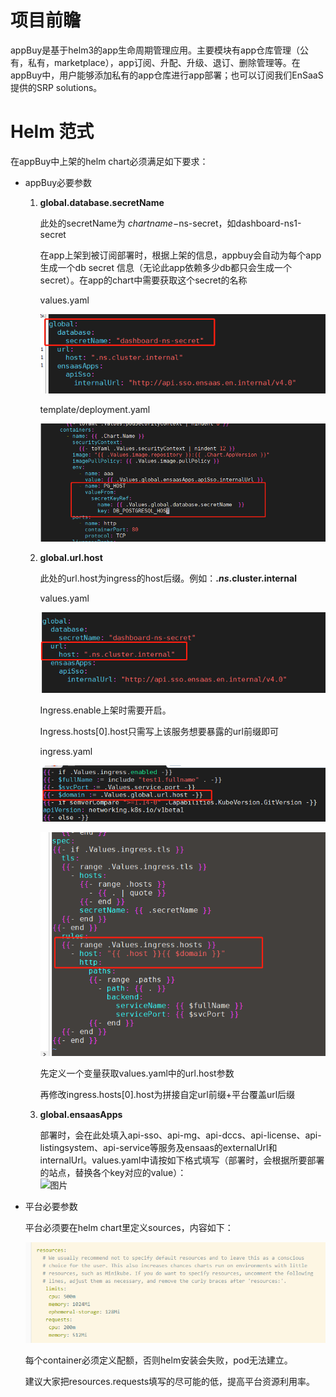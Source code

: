# 项目前瞻
appBuy是基于helm3的app生命周期管理应用。主要模块有app仓库管理（公有，私有，marketplace），app订阅、升配、升级、退订、删除管理等。在appBuy中，用户能够添加私有的app仓库进行app部署；也可以订阅我们EnSaaS提供的SRP solutions。

# Helm 范式
在appBuy中上架的helm chart必须满足如下要求：

* appBuy必要参数

	1. **global.database.secretName**

		此处的secretName为 $chartname-$ns-secret，如dashboard-ns1-secret
		
		在app上架到被订阅部署时，根据上架的信息，appbuy会自动为每个app生成一个db secret   信息（无论此app依赖多少db都只会生成一个secret）。在app的chart中需要获取这个secret的名称
		
		values.yaml
		
		![图片](images/database_secretName_values.png)
		
		template/deployment.yaml
		
		![图片](images/database_secretName_deployment.png)

	2. **global.url.host**

		此处的url.host为ingress的host后缀。例如：**.$ns.$cluster.internal**
		
		values.yaml
		
		![图片](images/url_host_values.jpg)
		
		 Ingress.enable上架时需要开启。
		
		Ingress.hosts[0].host只需写上该服务想要暴露的url前缀即可
		
		ingress.yaml
		
		![图片](images/url_host_ingress1.png)
		
		![图片](images/url_host_ingress2.png)
		
		先定义一个变量获取values.yaml中的url.host参数
		
		再修改ingress.hosts[0].host为拼接自定url前缀+平台覆盖url后缀
     
     3. **global.ensaasApps** 
     
          部署时，会在此处填入api-sso、api-mg、api-dccs、api-license、api-listingsystem、api-service等服务及ensaas的externalUrl和internalUrl。values.yaml中请按如下格式填写（部署时，会根据所要部署的站点，替换各个key对应的value）：  
	  ![图片](images/ensaasappurl.png)

* 平台必要参数

	平台必须要在helm chart里定义sources，内容如下：
	
	![图片](images/container_resources.png)
	
	 每个container必须定义配额，否则helm安装会失败，pod无法建立。
	
	 建议大家把resources.requests填写的尽可能的低，提高平台资源利用率。


